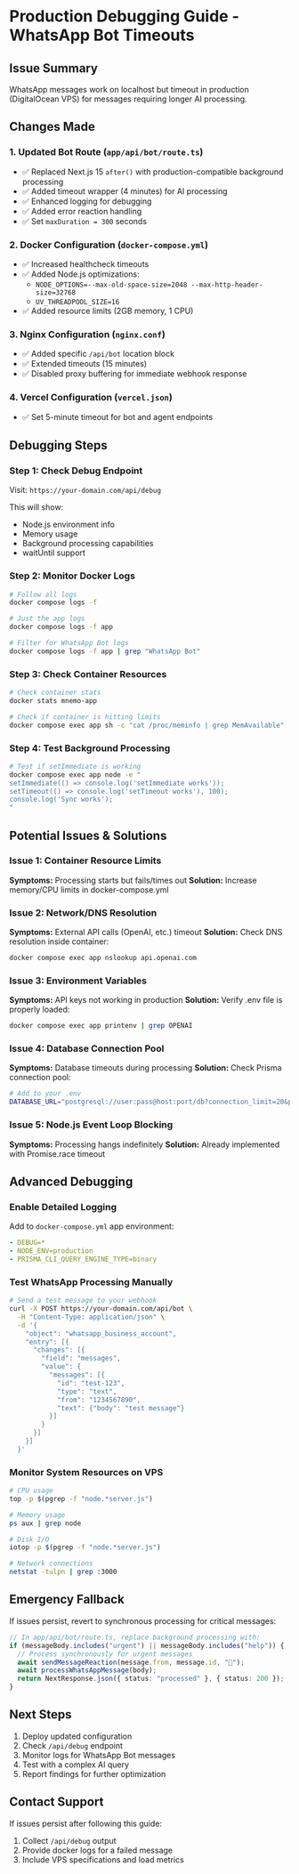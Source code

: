# Production Debugging Guide - WhatsApp Bot Timeouts

## Issue Summary
WhatsApp messages work on localhost but timeout in production (DigitalOcean VPS) for messages requiring longer AI processing.

## Changes Made

### 1. Updated Bot Route (`app/api/bot/route.ts`)
- ✅ Replaced Next.js 15 `after()` with production-compatible background processing
- ✅ Added timeout wrapper (4 minutes) for AI processing
- ✅ Enhanced logging for debugging
- ✅ Added error reaction handling
- ✅ Set `maxDuration = 300` seconds

### 2. Docker Configuration (`docker-compose.yml`)
- ✅ Increased healthcheck timeouts
- ✅ Added Node.js optimizations:
  - `NODE_OPTIONS=--max-old-space-size=2048 --max-http-header-size=32768`
  - `UV_THREADPOOL_SIZE=16`
- ✅ Added resource limits (2GB memory, 1 CPU)

### 3. Nginx Configuration (`nginx.conf`)
- ✅ Added specific `/api/bot` location block
- ✅ Extended timeouts (15 minutes)
- ✅ Disabled proxy buffering for immediate webhook response

### 4. Vercel Configuration (`vercel.json`)
- ✅ Set 5-minute timeout for bot and agent endpoints

## Debugging Steps

### Step 1: Check Debug Endpoint
Visit: `https://your-domain.com/api/debug`

This will show:
- Node.js environment info
- Memory usage
- Background processing capabilities
- waitUntil support

### Step 2: Monitor Docker Logs
```bash
# Follow all logs
docker compose logs -f

# Just the app logs
docker compose logs -f app

# Filter for WhatsApp Bot logs
docker compose logs -f app | grep "WhatsApp Bot"
```

### Step 3: Check Container Resources
```bash
# Check container stats
docker stats mnemo-app

# Check if container is hitting limits
docker compose exec app sh -c "cat /proc/meminfo | grep MemAvailable"
```

### Step 4: Test Background Processing
```bash
# Test if setImmediate is working
docker compose exec app node -e "
setImmediate(() => console.log('setImmediate works'));
setTimeout(() => console.log('setTimeout works'), 100);
console.log('Sync works');
"
```

## Potential Issues & Solutions

### Issue 1: Container Resource Limits
**Symptoms:** Processing starts but fails/times out
**Solution:** Increase memory/CPU limits in docker-compose.yml

### Issue 2: Network/DNS Resolution
**Symptoms:** External API calls (OpenAI, etc.) timeout
**Solution:** Check DNS resolution inside container:
```bash
docker compose exec app nslookup api.openai.com
```

### Issue 3: Environment Variables
**Symptoms:** API keys not working in production
**Solution:** Verify .env file is properly loaded:
```bash
docker compose exec app printenv | grep OPENAI
```

### Issue 4: Database Connection Pool
**Symptoms:** Database timeouts during processing
**Solution:** Check Prisma connection pool:
```bash
# Add to your .env
DATABASE_URL="postgresql://user:pass@host:port/db?connection_limit=20&pool_timeout=20"
```

### Issue 5: Node.js Event Loop Blocking
**Symptoms:** Processing hangs indefinitely
**Solution:** Already implemented with Promise.race timeout

## Advanced Debugging

### Enable Detailed Logging
Add to `docker-compose.yml` app environment:
```yaml
- DEBUG=*
- NODE_ENV=production
- PRISMA_CLI_QUERY_ENGINE_TYPE=binary
```

### Test WhatsApp Processing Manually
```bash
# Send a test message to your webhook
curl -X POST https://your-domain.com/api/bot \
  -H "Content-Type: application/json" \
  -d '{
    "object": "whatsapp_business_account",
    "entry": [{
      "changes": [{
        "field": "messages",
        "value": {
          "messages": [{
            "id": "test-123",
            "type": "text",
            "from": "1234567890",
            "text": {"body": "test message"}
          }]
        }
      }]
    }]
  }'
```

### Monitor System Resources on VPS
```bash
# CPU usage
top -p $(pgrep -f "node.*server.js")

# Memory usage
ps aux | grep node

# Disk I/O
iotop -p $(pgrep -f "node.*server.js")

# Network connections
netstat -tulpn | grep :3000
```

## Emergency Fallback

If issues persist, revert to synchronous processing for critical messages:

```typescript
// In app/api/bot/route.ts, replace background processing with:
if (messageBody.includes("urgent") || messageBody.includes("help")) {
  // Process synchronously for urgent messages
  await sendMessageReaction(message.from, message.id, "🤔");
  await processWhatsAppMessage(body);
  return NextResponse.json({ status: "processed" }, { status: 200 });
}
```

## Next Steps

1. Deploy updated configuration
2. Check `/api/debug` endpoint
3. Monitor logs for WhatsApp Bot messages
4. Test with a complex AI query
5. Report findings for further optimization

## Contact Support

If issues persist after following this guide:
1. Collect `/api/debug` output
2. Provide docker logs for a failed message
3. Include VPS specifications and load metrics 